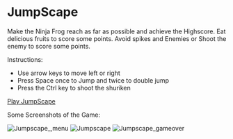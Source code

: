# JumpScape

Make the Ninja Frog reach as far as possible and achieve the Highscore. Eat delicious fruits to score some points. Avoid spikes and Enemies or Shoot the enemy to score some points. 

Instructions: 

* Use arrow keys to move left or right 
* Press Space once to Jump and twice to double jump 
* Press the Ctrl key to shoot the shuriken

[Play JumpScape](https://play.unity.com/mg/other/jumpscape-v1)

Some Screenshots of the Game:

![Jumpscape_,menu](https://user-images.githubusercontent.com/46682857/183021769-086d891c-fa5a-49f9-9c65-3366927b8e77.png)
![Jumpscape](https://user-images.githubusercontent.com/46682857/183021807-d1e18f2e-08f6-456e-8251-848cd6de577d.png)
![Jumpscape_gameover](https://user-images.githubusercontent.com/46682857/183021816-7cab7499-f3c4-4f61-9593-11ab331aa761.png)

